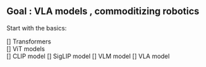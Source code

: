 ## Goal : VLA models , commoditizing robotics 


Start with the basics: 


[] Transformers  
[] ViT models  
[] CLIP model 
[] SigLIP model 
[] VLM model 
[] VLA model 




